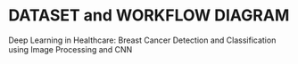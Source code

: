 # DATASET and WORKFLOW DIAGRAM 
Deep Learning in Healthcare: Breast Cancer Detection and Classification using Image Processing and CNN 
